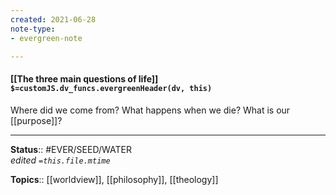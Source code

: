 ```yaml
---
created: 2021-06-28
note-type: 
- evergreen-note

---
```


#### [[The three main questions of life]] `$=customJS.dv_funcs.evergreenHeader(dv, this)`

Where did we come from? 
What happens when we die?
What is our [[purpose]]?


---

**Status**:: #EVER/SEED/WATER  
*edited `=this.file.mtime`*

**Topics**:: [[worldview]], [[philosophy]], [[theology]]  
	

